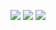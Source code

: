 <P>
<img aligin="center"  src="form_1.png" >
<img aligin="center"  src="form_2.png" >
<img aligin="center"  src="form_3.png" >
</p>
